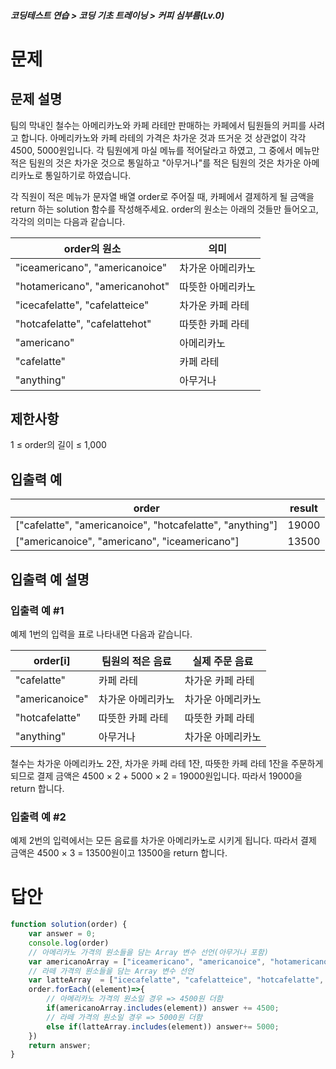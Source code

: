 ##### 코딩테스트 연습 > 코딩 기초 트레이닝 > 커피 심부름(Lv.0)

# 문제 
## 문제 설명
팀의 막내인 철수는 아메리카노와 카페 라테만 판매하는 카페에서 팀원들의 커피를 사려고 합니다. 아메리카노와 카페 라테의 가격은 차가운 것과 뜨거운 것 상관없이 각각 4500, 5000원입니다. 각 팀원에게 마실 메뉴를 적어달라고 하였고, 그 중에서 메뉴만 적은 팀원의 것은 차가운 것으로 통일하고 "아무거나"를 적은 팀원의 것은 차가운 아메리카노로 통일하기로 하였습니다.

각 직원이 적은 메뉴가 문자열 배열 order로 주어질 때, 카페에서 결제하게 될 금액을 return 하는 solution 함수를 작성해주세요. order의 원소는 아래의 것들만 들어오고, 각각의 의미는 다음과 같습니다.

|order의 원소	                  |의미
|-------------------------------|-----------------
|"iceamericano", "americanoice"	|차가운 아메리카노
|"hotamericano", "americanohot"	|따뜻한 아메리카노
|"icecafelatte", "cafelatteice"	|차가운 카페 라테
|"hotcafelatte", "cafelattehot"	|따뜻한 카페 라테
|"americano"	                  |아메리카노
|"cafelatte"	                  |카페 라테
|"anything"	                    |아무거나


## 제한사항
1 ≤ order의 길이 ≤ 1,000

## 입출력 예
|order	                                                     |result
|------------------------------------------------------------|-----------
|["cafelatte", "americanoice", "hotcafelatte", "anything"]	 |19000
|["americanoice", "americano", "iceamericano"]	             |13500

## 입출력 예 설명
### 입출력 예 #1

예제 1번의 입력을 표로 나타내면 다음과 같습니다.

|order[i]	      |팀원의 적은 음료	|실제 주문 음료
|---------------|-----------------|----------------------------
|"cafelatte"	  |카페 라테	        |차가운 카페 라테
|"americanoice"	|차가운 아메리카노	|차가운 아메리카노
|"hotcafelatte"	|따뜻한 카페 라테	|따뜻한 카페 라테
|"anything"	    |아무거나	        |차가운 아메리카노

철수는 차가운 아메리카노 2잔, 차가운 카페 라테 1잔, 따뜻한 카페 라테 1잔을 주문하게 되므로 결제 금액은 4500 × 2 + 5000 × 2 = 19000원입니다. 따라서 19000을 return 합니다.

### 입출력 예 #2

예제 2번의 입력에서는 모든 음료를 차가운 아메리카노로 시키게 됩니다. 따라서 결제 금액은 4500 × 3 = 13500원이고 13500을 return 합니다.


# 답안
```javascript
function solution(order) {
    var answer = 0;
    console.log(order)
    // 아메리카노 가격의 원소들을 담는 Array 변수 선언(아무거나 포함)
    var americanoArray = ["iceamericano", "americanoice", "hotamericano", "americanohot", "americano", "anything"]
    // 라떼 가격의 원소들을 담는 Array 변수 선언
    var latteArray  = ["icecafelatte", "cafelatteice", "hotcafelatte", "cafelattehot", "cafelatte"]
    order.forEach((element)=>{
        // 아메리카노 가격의 원소일 경우 => 4500원 더함
        if(americanoArray.includes(element)) answer += 4500;
        // 라떼 가격의 원소일 경우 => 5000원 더함
        else if(latteArray.includes(element)) answer+= 5000;
    })
    return answer;
}
```
